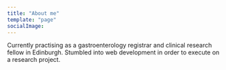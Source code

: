 ```yaml
---
title: "About me"
template: "page"
socialImage:
---
```


Currently practising as a gastroenterology registrar and clinical research fellow in Edinburgh. Stumbled into web development in order to execute on a research project.

